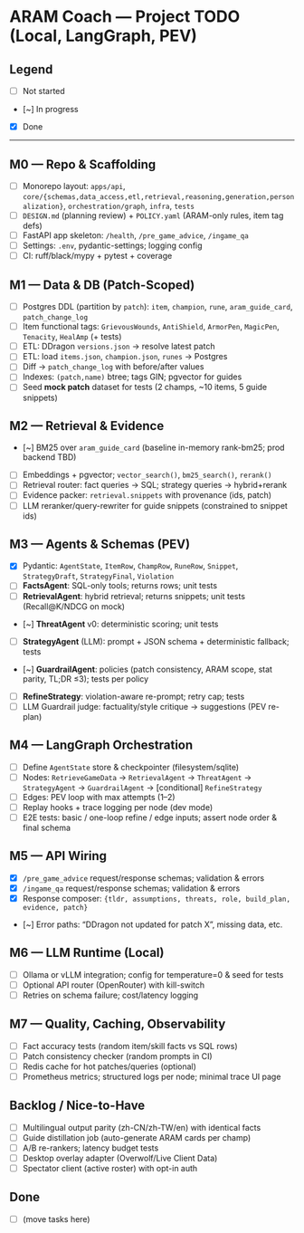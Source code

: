 # ARAM Coach — Project TODO (Local, LangGraph, PEV)

## Legend
- [ ] Not started
- [~] In progress
- [x] Done

---

## M0 — Repo & Scaffolding
- [ ] Monorepo layout: `apps/api`, `core/{schemas,data_access,etl,retrieval,reasoning,generation,personalization}`, `orchestration/graph`, `infra`, `tests`
- [ ] `DESIGN.md` (planning review) + `POLICY.yaml` (ARAM-only rules, item tag defs)
- [ ] FastAPI app skeleton: `/health`, `/pre_game_advice`, `/ingame_qa`
- [ ] Settings: `.env`, pydantic-settings; logging config
- [ ] CI: ruff/black/mypy + pytest + coverage

## M1 — Data & DB (Patch-Scoped)
- [ ] Postgres DDL (partition by `patch`): `item`, `champion`, `rune`, `aram_guide_card`, `patch_change_log`
- [ ] Item functional tags: `GrievousWounds`, `AntiShield`, `ArmorPen`, `MagicPen`, `Tenacity`, `HealAmp` (+ tests)
- [ ] ETL: DDragon `versions.json` → resolve latest patch
- [ ] ETL: load `items.json`, `champion.json`, `runes` → Postgres
- [ ] Diff → `patch_change_log` with before/after values
- [ ] Indexes: `(patch,name)` btree; tags GIN; pgvector for guides
- [ ] Seed **mock patch** dataset for tests (2 champs, ~10 items, 5 guide snippets)

## M2 — Retrieval & Evidence
- [~] BM25 over `aram_guide_card` (baseline in-memory rank-bm25; prod backend TBD)
- [ ] Embeddings + pgvector; `vector_search()`, `bm25_search()`, `rerank()`
- [ ] Retrieval router: fact queries → SQL; strategy queries → hybrid+rerank
- [ ] Evidence packer: `retrieval.snippets` with provenance (ids, patch)
- [ ] LLM reranker/query-rewriter for guide snippets (constrained to snippet ids)

## M3 — Agents & Schemas (PEV)
- [x] Pydantic: `AgentState`, `ItemRow`, `ChampRow`, `RuneRow`, `Snippet`, `StrategyDraft`, `StrategyFinal`, `Violation`
- [ ] **FactsAgent**: SQL-only tools; returns rows; unit tests
- [ ] **RetrievalAgent**: hybrid retrieval; returns snippets; unit tests (Recall@K/NDCG on mock)
- [~] **ThreatAgent** v0: deterministic scoring; unit tests
- [ ] **StrategyAgent** (LLM): prompt + JSON schema + deterministic fallback; tests
- [~] **GuardrailAgent**: policies (patch consistency, ARAM scope, stat parity, TL;DR ≤3); tests per policy
- [ ] **RefineStrategy**: violation-aware re-prompt; retry cap; tests
- [ ] LLM Guardrail judge: factuality/style critique → suggestions (PEV re-plan)

## M4 — LangGraph Orchestration
- [ ] Define `AgentState` store & checkpointer (filesystem/sqlite)
- [ ] Nodes: `RetrieveGameData` → `RetrievalAgent` → `ThreatAgent` → `StrategyAgent` → `GuardrailAgent` → [conditional] `RefineStrategy`
- [ ] Edges: PEV loop with max attempts (1–2)
- [ ] Replay hooks + trace logging per node (dev mode)
- [ ] E2E tests: basic / one-loop refine / edge inputs; assert node order & final schema

## M5 — API Wiring
- [x] `/pre_game_advice` request/response schemas; validation & errors
- [x] `/ingame_qa` request/response schemas; validation & errors
- [x] Response composer: `{tldr, assumptions, threats, role, build_plan, evidence, patch}`
- [~] Error paths: “DDragon not updated for patch X”, missing data, etc.

## M6 — LLM Runtime (Local)
- [ ] Ollama or vLLM integration; config for temperature=0 & seed for tests
- [ ] Optional API router (OpenRouter) with kill-switch
- [ ] Retries on schema failure; cost/latency logging

## M7 — Quality, Caching, Observability
- [ ] Fact accuracy tests (random item/skill facts vs SQL rows)
- [ ] Patch consistency checker (random prompts in CI)
- [ ] Redis cache for hot patches/queries (optional)
- [ ] Prometheus metrics; structured logs per node; minimal trace UI page

## Backlog / Nice-to-Have
- [ ] Multilingual output parity (zh-CN/zh-TW/en) with identical facts
- [ ] Guide distillation job (auto-generate ARAM cards per champ)
- [ ] A/B re-rankers; latency budget tests
- [ ] Desktop overlay adapter (Overwolf/Live Client Data)
- [ ] Spectator client (active roster) with opt-in auth

## Done
- [ ] (move tasks here)
